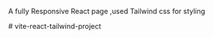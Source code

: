A fully Responsive React page ,used Tailwind css for styling

#   v i t e - r e a c t - t a i l w i n d - p r o j e c t 
 
 
